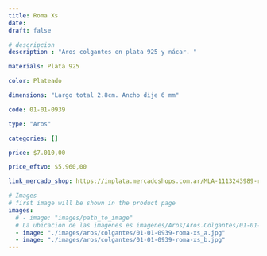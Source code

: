 ```yaml
---
title: Roma Xs
date: 
draft: false

# descripcion
description : "Aros colgantes en plata 925 y nácar. "

materials: Plata 925

color: Plateado

dimensions: "Largo total 2.8cm. Ancho dije 6 mm"

code: 01-01-0939

type: "Aros"

categories: []

price: $7.010,00

price_eftvo: $5.960,00

link_mercado_shop: https://inplata.mercadoshops.com.ar/MLA-1113243989-roma-xs-_JM

# Images
# first image will be shown in the product page
images:
  # - image: "images/path_to_image"
  # La ubicacion de las imagenes es imagenes/Aros/Aros.Colgantes/01-01-0939-roma-xs
  - image: "./images/aros/colgantes/01-01-0939-roma-xs_a.jpg"
  - image: "./images/aros/colgantes/01-01-0939-roma-xs_b.jpg"
---
```

